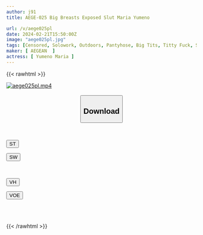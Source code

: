 ```yaml
---
author: j91
title: AEGE-025 Big Breasts Exposed Slut Maria Yumeno

url: /v/aege025pl
date: 2024-02-21T15:50:00Z
image: "aege025pl.jpg"
tags: [Censored, Solowork, Outdoors, Pantyhose, Big Tits, Titty Fuck, Slut, Mature Woman, Ultra-Huge Tits, Hot Spring, Huge Butt	]
maker: [ AEGEAN  ]
actress: [ Yumeno Maria ]
---
```



{{< rawhtml >}}

<div class="video" data-videoid="rrlkbgXQoZhbRO0">
    <a href="javascript:;">
        <img src="/v/aege025pl/aege025pl.jpg" width="WIDTH" height="HEIGHT" alt="aege025pl.mp4" loading="lazy">
    </a>
</div>

<script type="text/javascript" src="https://j91.asia/asset/on-demand-st.js"></script>

<br>
  <link rel="stylesheet" href="https://j91.asia/asset/bs5.css">
  
  <center>
  <button class="btn btn-primary" type="button" data-bs-toggle="collapse" data-bs-target=".multi-collapse" aria-expanded="false" aria-controls="multiCollapseExample1 multiCollapseExample2"><h2>Download</h2></button></center>
</p>
<div class="row">
  <div class="col">
    <div class="collapse multi-collapse" id="multiCollapseExample1">
      <div class="card card-body">
	      	      <br>
<div class="buttons">  
<p><a href="https://streamtape.to/v/rrlkbgXQoZhbRO0" target="_blank"><button class="btn-hover color-3"><i class="fa fa-download"></i> ST</button></a></p>
<p><a href="https://cdnwish.com/bbffo8xvi6r6" target="_blank"><button class="btn-hover color-2"><i class="fa fa-download"></i> SW</button></a></p></div>
    </div>
  </div>
</div>
  <div class="col">
    <div class="collapse multi-collapse" id="multiCollapseExample2">
      <div class="card card-body">
	      <br>
<div class="buttons">
<p><a href="https://vidhidepro.com/f/swgkxq3cyqhm"><button class="btn-hover color-9"><i class="fa fa-download"></i> VH</button></a></p>
<p><a href="https://voe.sx/q9gwuhciwi2b"><button class="btn-hover color-8"><i class="fa fa-download"></i> VOE</button></a></p></div>
<br><br>
      </div>
    </div>
  </div>
</div>

{{< /rawhtml >}}